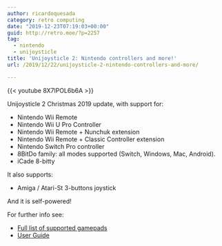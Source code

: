 ```yaml
---
author: ricardoquesada
category: retro computing
date: "2019-12-23T07:19:03+00:00"
guid: http://retro.moe/?p=2257
tag:
  - nintendo
  - unijoysticle
title: 'Unijoysticle 2: Nintendo controllers and more!'
url: /2019/12/22/unijoysticle-2-nintendo-controllers-and-more/

---
```

{{< youtube 8X7lPOL6b6A >}}

Unijoysticle 2 Christmas 2019 update, with support for:

- Nintendo Wii Remote
- Nintendo Wii U Pro Controller
- Nintendo Wii Remote + Nunchuk extension
- Nintendo Wii Remote + Classic Controller extension
- Nintendo Switch Pro controller
- 8BitDo family: all modes supported (Switch, Windows, Mac, Android).
- iCade 8-bitty

It also supports:

- Amiga / Atari-St 3-buttons joystick

And it is self-powered!

For further info see:

- [Full list of supported gamepads](https://gitlab.com/ricardoquesada/unijoysticle2/blob/master/docs/supported_gamepads.md)
- [User Guide](https://gitlab.com/ricardoquesada/unijoysticle2/blob/master/docs/user_guide.md)
